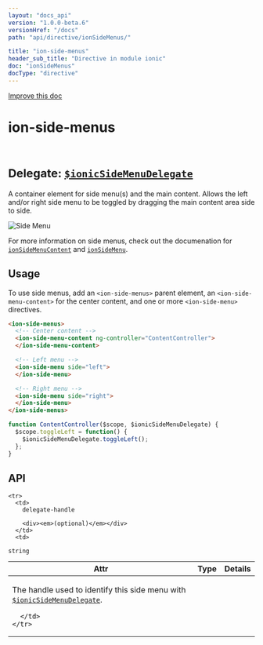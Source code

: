 ```yaml
---
layout: "docs_api"
version: "1.0.0-beta.6"
versionHref: "/docs"
path: "api/directive/ionSideMenus/"

title: "ion-side-menus"
header_sub_title: "Directive in module ionic"
doc: "ionSideMenus"
docType: "directive"
---
```


<div class="improve-docs">
  <a href='http://github.com/driftyco/ionic/edit/master/js/angular/directive/sideMenus.js#L3'>
    Improve this doc
  </a>
</div>




<h1 class="api-title">

  ion-side-menus



<br/>
<small>
  Delegate: <a href="/docs/api/service/$ionicSideMenuDelegate/"><code>$ionicSideMenuDelegate</code></a>
</small>

</h1>





A container element for side menu(s) and the main content. Allows the left
and/or right side menu to be toggled by dragging the main content area side
to side.

![Side Menu](http://ionicframework.com.s3.amazonaws.com/docs/controllers/sidemenu.gif)

For more information on side menus, check out the documenation for
<a href="/docs/api/directive/ionSideMenuContent/"><code>ionSideMenuContent</code></a> and
<a href="/docs/api/directive/ionSideMenu/"><code>ionSideMenu</code></a>.








  
<h2 id="usage">Usage</h2>
  
To use side menus, add an `<ion-side-menus>` parent element,
an `<ion-side-menu-content>` for the center content,
and one or more `<ion-side-menu>` directives.

```html
<ion-side-menus>
  <!-- Center content -->
  <ion-side-menu-content ng-controller="ContentController">
  </ion-side-menu-content>

  <!-- Left menu -->
  <ion-side-menu side="left">
  </ion-side-menu>

  <!-- Right menu -->
  <ion-side-menu side="right">
  </ion-side-menu>
</ion-side-menus>
```
```js
function ContentController($scope, $ionicSideMenuDelegate) {
  $scope.toggleLeft = function() {
    $ionicSideMenuDelegate.toggleLeft();
  };
}
```
  
  
<h2 id="api" style="clear:both;">API</h2>

<table class="table" style="margin:0;">
  <thead>
    <tr>
      <th>Attr</th>
      <th>Type</th>
      <th>Details</th>
    </tr>
  </thead>
  <tbody>
    
    <tr>
      <td>
        delegate-handle
        
        <div><em>(optional)</em></div>
      </td>
      <td>
        
  <code>string</code>
      </td>
      <td>
        <p>The handle used to identify this side menu
with <a href="/docs/api/service/$ionicSideMenuDelegate/"><code>$ionicSideMenuDelegate</code></a>.</p>

        
      </td>
    </tr>
    
  </tbody>
</table>

  

  





